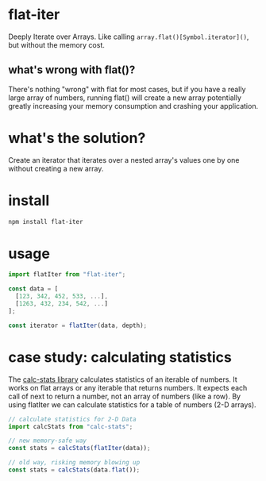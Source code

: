 # flat-iter
Deeply Iterate over Arrays.  Like calling `array.flat()[Symbol.iterator]()`, but without the memory cost.

## what's wrong with flat()?
There's nothing "wrong" with flat for most cases, but if you have a really large array of numbers, running flat() will create a new array
potentially greatly increasing your memory consumption and crashing your application.

# what's the solution?
Create an iterator that iterates over a nested array's values one by one without creating a new array.

# install
```bash
npm install flat-iter
```

# usage
```js
import flatIter from "flat-iter";

const data = [
  [123, 342, 452, 533, ...],
  [1263, 432, 234, 542, ...]
];

const iterator = flatIter(data, depth);
```

# case study: calculating statistics
The [calc-stats library](https://github.com/danieljdufour/calc-stats) calculates
statistics of an iterable of numbers.  It works on flat arrays or any iterable that
returns numbers.  It expects each call of next to return a number,
not an array of numbers (like a row).  By using flatIter we can calculate statistics
for a table of numbers (2-D arrays).

```js
// calculate statistics for 2-D Data
import calcStats from "calc-stats";

// new memory-safe way
const stats = calcStats(flatIter(data));

// old way, risking memory blowing up
const stats = calcStats(data.flat());
```